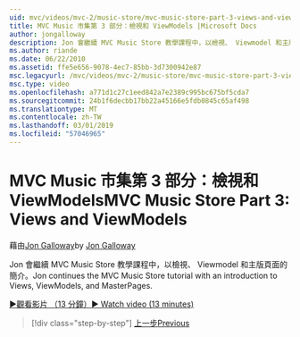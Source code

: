 ```yaml
---
uid: mvc/videos/mvc-2/music-store/mvc-music-store-part-3-views-and-viewmodels
title: MVC Music 市集第 3 部分：檢視和 ViewModels |Microsoft Docs
author: jongalloway
description: Jon 會繼續 MVC Music Store 教學課程中，以檢視、 Viewmodel 和主版頁面的簡介。
ms.author: riande
ms.date: 06/22/2010
ms.assetid: ffe5e656-9078-4ec7-85bb-3d7300942e87
msc.legacyurl: /mvc/videos/mvc-2/music-store/mvc-music-store-part-3-views-and-viewmodels
msc.type: video
ms.openlocfilehash: a771d1c27c1eed842a7e2389c995bc675bf5cda7
ms.sourcegitcommit: 24b1f6decbb17bb22a45166e5fdb0845c65af498
ms.translationtype: MT
ms.contentlocale: zh-TW
ms.lasthandoff: 03/01/2019
ms.locfileid: "57046965"
---
```

<a name="mvc-music-store-part-3-views-and-viewmodels"></a><span data-ttu-id="96528-103">MVC Music 市集第 3 部分：檢視和 ViewModels</span><span class="sxs-lookup"><span data-stu-id="96528-103">MVC Music Store Part 3: Views and ViewModels</span></span>
====================
<span data-ttu-id="96528-104">藉由[Jon Galloway](https://github.com/jongalloway)</span><span class="sxs-lookup"><span data-stu-id="96528-104">by [Jon Galloway](https://github.com/jongalloway)</span></span>

<span data-ttu-id="96528-105">Jon 會繼續 MVC Music Store 教學課程中，以檢視、 Viewmodel 和主版頁面的簡介。</span><span class="sxs-lookup"><span data-stu-id="96528-105">Jon continues the MVC Music Store tutorial with an introduction to Views, ViewModels, and MasterPages.</span></span>

[<span data-ttu-id="96528-106">&#9654;觀看影片 （13 分鐘）</span><span class="sxs-lookup"><span data-stu-id="96528-106">&#9654; Watch video (13 minutes)</span></span>](https://channel9.msdn.com/Blogs/ASP-NET-Site-Videos/mvc-music-store-part-3-views-and-viewmodels)

> [!div class="step-by-step"]
> [<span data-ttu-id="96528-107">上一步</span><span class="sxs-lookup"><span data-stu-id="96528-107">Previous</span></span>](mvc-music-store-part-2-controllers.md)
